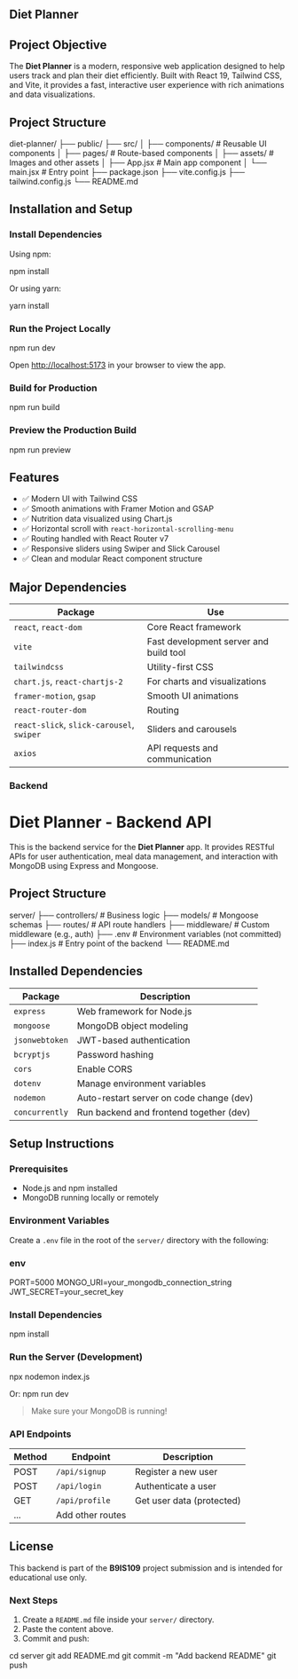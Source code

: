  ## Diet Planner
 
 ## Project Objective

The **Diet Planner** is a modern, responsive web application designed to help users track and plan their diet efficiently. Built with React 19, Tailwind CSS, and Vite, it provides a fast, interactive user experience with rich animations and data visualizations.

## Project Structure

diet-planner/
├── public/
├── src/
│   ├── components/              # Reusable UI components
│   ├── pages/                   # Route-based components
│   ├── assets/                  # Images and other assets
│   ├── App.jsx                  # Main app component
│   └── main.jsx                 # Entry point
├── package.json
├── vite.config.js
├── tailwind.config.js
└── README.md


## Installation and Setup

### Install Dependencies

Using npm:

npm install

Or using yarn:

yarn install

### Run the Project Locally

npm run dev

Open [http://localhost:5173](http://localhost:5173) in your browser to view the app.

### Build for Production
npm run build

### Preview the Production Build

npm run preview

## Features

* ✅ Modern UI with Tailwind CSS
* ✅ Smooth animations with Framer Motion and GSAP
* ✅ Nutrition data visualized using Chart.js
* ✅ Horizontal scroll with `react-horizontal-scrolling-menu`
* ✅ Routing handled with React Router v7
* ✅ Responsive sliders using Swiper and Slick Carousel
* ✅ Clean and modular React component structure


## Major Dependencies

| Package                                   | Use                                    |
| ----------------------------------------- | -------------------------------------- |
| `react`, `react-dom`                      | Core React framework                   |
| `vite`                                    | Fast development server and build tool |
| `tailwindcss`                             | Utility-first CSS                      |
| `chart.js`, `react-chartjs-2`             | For charts and visualizations          |
| `framer-motion`, `gsap`                   | Smooth UI animations                   |
| `react-router-dom`                        | Routing                                |
| `react-slick`, `slick-carousel`, `swiper` | Sliders and carousels                  |
| `axios`                                   | API requests and communication         |


### Backend

# Diet Planner - Backend API

This is the backend service for the **Diet Planner** app. It provides RESTful APIs for user authentication, meal data management, and interaction with MongoDB using Express and Mongoose.


## Project Structure


server/
├── controllers/       # Business logic
├── models/            # Mongoose schemas
├── routes/            # API route handlers
├── middleware/        # Custom middleware (e.g., auth)
├── .env               # Environment variables (not committed)
├── index.js           # Entry point of the backend
└── README.md


##  Installed Dependencies

| Package        | Description                            |
|----------------|----------------------------------------|
| `express`      | Web framework for Node.js              |
| `mongoose`     | MongoDB object modeling                |
| `jsonwebtoken` | JWT-based authentication               |
| `bcryptjs`     | Password hashing                       |
| `cors`         | Enable CORS                            |
| `dotenv`       | Manage environment variables           |
| `nodemon`      | Auto-restart server on code change (dev) |
| `concurrently` | Run backend and frontend together (dev) |


## Setup Instructions

### Prerequisites

- Node.js and npm installed
- MongoDB running locally or remotely

### Environment Variables

Create a `.env` file in the root of the `server/` directory with the following:

### env
PORT=5000
MONGO_URI=your_mongodb_connection_string
JWT_SECRET=your_secret_key

### Install Dependencies

npm install

###  Run the Server (Development)

npx nodemon index.js

Or:
npm run dev

> Make sure your MongoDB is running!

### API Endpoints

| Method | Endpoint         | Description               |
| ------ | ---------------- | ------------------------- |
| POST   | `/api/signup`    | Register a new user       |
| POST   | `/api/login`     | Authenticate a user       |
| GET    | `/api/profile`   | Get user data (protected) |
| ...    | Add other routes |                           |


## License

This backend is part of the **B9IS109** project submission and is intended for educational use only.

###  Next Steps

1. Create a `README.md` file inside your `server/` directory.
2. Paste the content above.
3. Commit and push:

cd server
git add README.md
git commit -m "Add backend README"
git push



